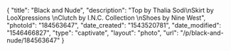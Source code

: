 {
    "title": "Black and Nude",
    "description": "Top by Thalia Sodi\nSkirt by LooXpressions \nClutch by I.N.C. Collection \nShoes by Nine West",
    "photoId": "184563647",
    "date_created": "1543520781",
    "date_modified": "1546466827",
    "type": "captivate",
    "layout": "photo",
    "url": "\/p\/black-and-nude\/184563647"
}